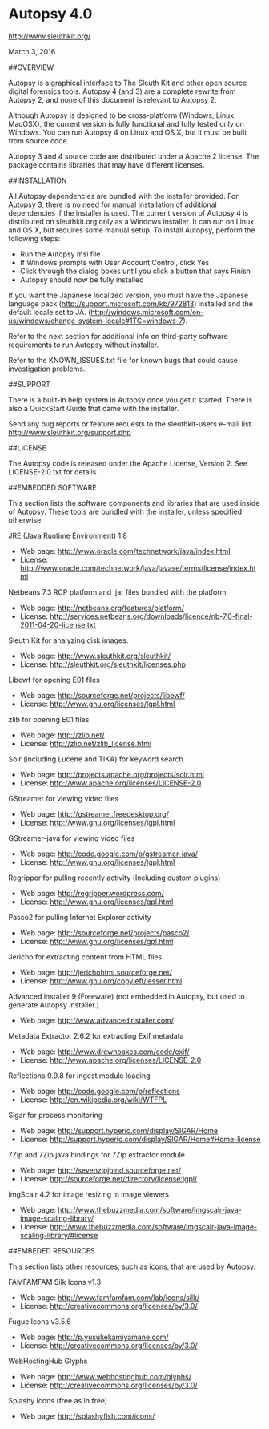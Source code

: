 #                               Autopsy 4.0
http://www.sleuthkit.org/

March 3, 2016



##OVERVIEW

Autopsy is a graphical interface to The Sleuth Kit and other open source digital forensics tools. 
Autopsy 4 (and 3) are a complete rewrite from Autopsy 2, and none of this document is relevant to Autopsy 2.   

Although Autopsy is designed to be cross-platform (Windows, Linux, MacOSX), the current version is fully functional and fully tested only on Windows. 
You can run Autopsy 4 on Linux and OS X, but it must be built from source code. 

Autopsy 3 and 4 source code are distributed under a Apache 2 license. The package contains libraries that may have different licenses.


##INSTALLATION

All Autopsy dependencies are bundled with the installer provided.
For Autopsy 3, there is no need for manual installation of additional dependencies if the installer is used.
The current version of Autopsy 4 is distributed on sleuthkit.org only as a Windows installer. It can run on Linux and OS X, but requires some manual setup. To install Autopsy, perform the following steps:

* Run the Autopsy msi file
* If Windows prompts with User Account Control, click Yes
* Click through the dialog boxes until you click a button that says Finish
* Autopsy should now be fully installed


If you want the Japanese localized version, you must have the Japanese language pack (http://support.microsoft.com/kb/972813) installed and the default locale set to JA. (http://windows.microsoft.com/en-us/windows/change-system-locale#1TC=windows-7).

Refer to the next section for additional info on third-party software requirements to run Autopsy without installer.

Refer to the KNOWN_ISSUES.txt file for known bugs that could cause investigation problems. 


##SUPPORT

There is a built-in help system in Autopsy once you get it started.  There is also a QuickStart Guide that came with the installer.

Send any bug reports or feature requests to the sleuthkit-users e-mail list.
    http://www.sleuthkit.org/support.php


##LICENSE

The Autopsy code is released under the Apache License, Version 2.  See LICENSE-2.0.txt for details.

##EMBEDDED SOFTWARE

This section lists the software components and libraries that are used inside of
Autopsy.   These tools are bundled with the installer, unless specified otherwise.

JRE (Java Runtime Environment) 1.8
- Web page: http://www.oracle.com/technetwork/java/index.html
- License: http://www.oracle.com/technetwork/java/javase/terms/license/index.html

Netbeans 7.3 RCP platform and .jar files bundled with the platform
- Web page: http://netbeans.org/features/platform/
- License: 
http://services.netbeans.org/downloads/licence/nb-7.0-final-2011-04-20-license.txt

Sleuth Kit for analyzing disk images.
- Web page: http://www.sleuthkit.org/sleuthkit/
- License: http://sleuthkit.org/sleuthkit/licenses.php

Libewf for opening E01 files
- Web page: http://sourceforge.net/projects/libewf/
- License: http://www.gnu.org/licenses/lgpl.html

zlib for opening E01 files
- Web page: http://zlib.net/
- License: http://zlib.net/zlib_license.html

Solr (including Lucene and TIKA) for keyword search
- Web page: http://projects.apache.org/projects/solr.html
- License: http://www.apache.org/licenses/LICENSE-2.0

GStreamer for viewing video files
- Web page: http://gstreamer.freedesktop.org/
- License: http://www.gnu.org/licenses/lgpl.html

GStreamer-java for viewing video files
- Web page: http://code.google.com/p/gstreamer-java/
- License: http://www.gnu.org/licenses/lgpl.html

Regripper for pulling recently activity
(Including custom plugins)
- Web page: http://regripper.wordpress.com/
- License: http://www.gnu.org/licenses/gpl.html

Pasco2 for pulling Internet Explorer activity
- Web page: http://sourceforge.net/projects/pasco2/
- License: http://www.gnu.org/licenses/gpl.html

Jericho for extracting content from HTML files
- Web page: http://jerichohtml.sourceforge.net/
- License: http://www.gnu.org/copyleft/lesser.html

Advanced installer 9 (Freeware)
(not embedded in Autopsy, but used to generate Autopsy installer.)
- Web page: http://www.advancedinstaller.com/

Metadata Extractor 2.6.2 for extracting Exif metadata
- Web page: http://www.drewnoakes.com/code/exif/
- License: http://www.apache.org/licenses/LICENSE-2.0

Reflections 0.9.8 for ingest module loading
- Web page: http://code.google.com/p/reflections 
- License: http://en.wikipedia.org/wiki/WTFPL

Sigar for process monitoring
- Web page: http://support.hyperic.com/display/SIGAR/Home
- License: http://support.hyperic.com/display/SIGAR/Home#Home-license

7Zip and 7Zip java bindings for 7Zip extractor module
- Web page: http://sevenzipjbind.sourceforge.net/
- License: http://sourceforge.net/directory/license:lgpl/

ImgScalr 4.2 for image resizing in image viewers
- Web page: http://www.thebuzzmedia.com/software/imgscalr-java-image-scaling-library/
- License: http://www.thebuzzmedia.com/software/imgscalr-java-image-scaling-library/#license


##EMBEDED RESOURCES

This section lists other resources, such as icons, that are used by Autopsy.   

FAMFAMFAM Silk Icons v1.3
- Web page: http://www.famfamfam.com/lab/icons/silk/
- License: http://creativecommons.org/licenses/by/3.0/

Fugue Icons v3.5.6
- Web page: http://p.yusukekamiyamane.com/
- License: http://creativecommons.org/licenses/by/3.0/

WebHostingHub Glyphs
- Web page: http://www.webhostinghub.com/glyphs/
- License: http://creativecommons.org/licenses/by/3.0/

Splashy Icons (free as in free) 
- Web page: http://splashyfish.com/icons/
